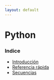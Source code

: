 ```yaml
---
layout: default
---
```

# Python
### Indice
+ [Introducción](./introduccion.md)
+ [Referencia rápida](./referencia_rapida.md)
+ [Secuencias](./secuencias.md)